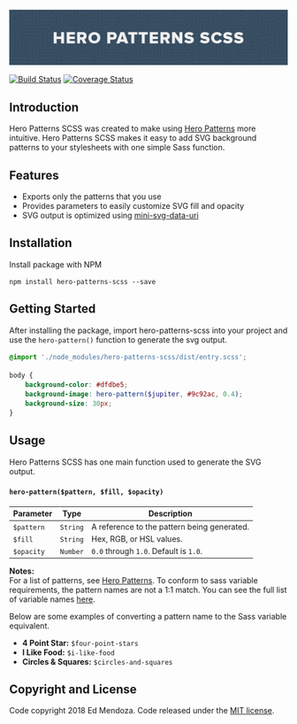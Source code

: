 ![Hero Patterns SCSS Cover](https://raw.githubusercontent.com/Polyneue/hero-patterns-scss/master/docs/hero-patterns-scss.gif)

[![Build Status](https://travis-ci.org/Polyneue/hero-patterns-scss.svg?branch=master)](https://travis-ci.org/Polyneue/hero-patterns-scss)
[![Coverage Status](https://coveralls.io/repos/github/Polyneue/hero-patterns-scss/badge.svg?branch=develop)](https://coveralls.io/github/Polyneue/hero-patterns-scss?branch=develop)

## Introduction

Hero Patterns SCSS was created to make using [Hero Patterns](http://www.heropatterns.com/) more intuitive. Hero Patterns SCSS makes it easy to add SVG background patterns to your stylesheets with one simple Sass function.

## Features

* Exports only the patterns that you use
* Provides parameters to easily customize SVG fill and opacity
* SVG output is optimized using [mini-svg-data-uri](https://github.com/tigt/mini-svg-data-uri)

## Installation

Install package with NPM

```
npm install hero-patterns-scss --save
```

## Getting Started

After installing the package, import hero-patterns-scss into your project and use the `hero-pattern()` function to generate the svg output.

```scss
@import './node_modules/hero-patterns-scss/dist/entry.scss';

body {
    background-color: #dfdbe5;
    background-image: hero-pattern($jupiter, #9c92ac, 0.4);
    background-size: 30px;
}
```

## Usage

Hero Patterns SCSS has one main function used to generate the SVG output.

#### `hero-pattern($pattern, $fill, $opacity)`

| Parameter  | Type     | Description                                 |
| ---------- | -------- | ------------------------------------------- |
| `$pattern` | `String` | A reference to the pattern being generated. |
| `$fill`    | `String` | Hex, RGB, or HSL values.                    |
| `$opacity` | `Number` | `0.0` through `1.0`. Default is `1.0`.      |

**Notes:**  
For a list of patterns, see [Hero Patterns](http://www.heropatterns.com/). To conform to sass variable requirements,
the pattern names are not a 1:1 match. You can see the full list of variable names [here](https://github.com/polyneue/hero-patterns-scss/blob/master/dist/patterns/index.scss).

Below are some examples of converting a pattern name to the Sass variable equivalent.

* **4 Point Star:** `$four-point-stars`
* **I Like Food:** `$i-like-food`
* **Circles & Squares:** `$circles-and-squares`

## Copyright and License

Code copyright 2018 Ed Mendoza. Code released under the [MIT license](https://github.com/polyneue/hero-patterns-scss/blob/master/LICENSE).

